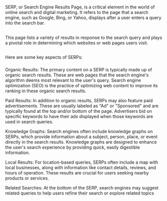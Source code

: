#

SERP, or Search Engine Results Page, is a critical element in the world of online search and digital marketing.
It refers to the page that a search engine, such as Google, Bing, or Yahoo, displays after a user enters a query into the search bar.

##

This page lists a variety of results in response to the search query and plays a pivotal role in determining which websites or web pages users visit.

##

Here are some key aspects of SERPs:

###

Organic Results: The primary content on a SERP is typically made up of organic search results. These are web pages that the search engine's algorithm deems most relevant to the user's query. Search engine optimization (SEO) is the practice of optimizing web content to improve its ranking in these organic search results.

Paid Results: In addition to organic results, SERPs may also feature paid advertisements. These are usually labeled as "Ad" or "Sponsored" and are typically found at the top and/or bottom of the page. Advertisers bid on specific keywords to have their ads displayed when those keywords are used in search queries.

Knowledge Graphs: Search engines often include knowledge graphs on SERPs, which provide information about a subject, person, place, or event directly in the search results. Knowledge graphs are designed to enhance the user's search experience by providing quick, easily digestible information.

Local Results: For location-based queries, SERPs often include a map with local businesses, along with information like contact details, reviews, and hours of operation. These results are crucial for users seeking nearby products or services.

Related Searches: At the bottom of the SERP, search engines may suggest related queries to help users refine their search or explore related topics
